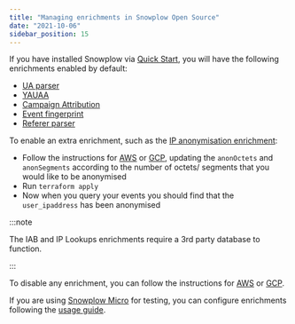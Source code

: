 ```yaml
---
title: "Managing enrichments in Snowplow Open Source"
date: "2021-10-06"
sidebar_position: 15
---
```


If you have installed Snowplow via [Quick Start](/docs/getting-started-on-snowplow-open-source/what-is-quick-start/index.md), you will have the following enrichments enabled by default:

- [UA parser](/docs/enriching-your-data/available-enrichments/ua-parser-enrichment/index.md)
- [YAUAA](/docs/enriching-your-data/available-enrichments/yauaa-enrichment/index.md)
- [Campaign Attribution](/docs/enriching-your-data/available-enrichments/campaign-attribution-enrichment/index.md)
- [Event fingerprint](/docs/enriching-your-data/available-enrichments/event-fingerprint-enrichment/index.md)
- [Referer parser](/docs/enriching-your-data/available-enrichments/referrer-parser-enrichment/index.md)

To enable an extra enrichment, such as the [IP anonymisation enrichment](/docs/enriching-your-data/available-enrichments/ip-anonymization-enrichment/index.md):

- Follow the instructions for [AWS](https://github.com/snowplow-devops/terraform-aws-enrich-kinesis-ec2#inserting-custom-enrichments) or [GCP](https://github.com/snowplow-devops/terraform-google-enrich-pubsub-ce#inserting-custom-enrichments), updating the `anonOctets` and `anonSegments` according to the number of octets/ segments that you would like to be anonymised
- Run `terraform apply`
- Now when you query your events you should find that the `user_ipaddress` has been anonymised

:::note

The IAB and IP Lookups enrichments require a 3rd party database to function.

:::

To disable any enrichment, you can follow the instructions for [AWS](https://github.com/snowplow-devops/terraform-aws-enrich-kinesis-ec2#disabling-default-enrichments) or [GCP](https://github.com/snowplow-devops/terraform-google-enrich-pubsub-ce#disabling-default-enrichments).

If you are using [Snowplow Micro](/docs/getting-started-with-micro/what-is-micro/index.md) for testing, you can configure enrichments following the [usage guide](/docs/getting-started-with-micro/configuring-enrichments/index.md).

